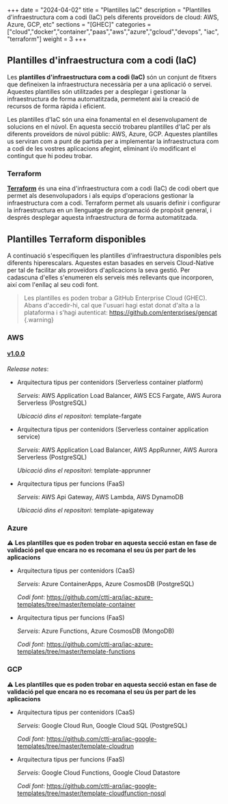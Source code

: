 +++
date        = "2024-04-02"
title       = "Plantilles IaC"
description = "Plantilles d'infraestructura com a codi (IaC) pels diferents proveïdors de cloud: AWS, Azure, GCP, etc"
sections    = "[GHEC]"
categories  = ["cloud","docker","container","paas","aws","azure","gcloud","devops", "iac", "terraform"]
weight      = 3
+++

## Plantilles d'infraestructura com a codi (IaC)

Les **plantilles d'infraestructura com a codi (IaC)** són un conjunt de fitxers que defineixen la infraestructura necessària per a una aplicació o servei. Aquestes plantilles són utilitzades per a desplegar i gestionar la infraestructura de forma automatitzada, permetent així la creació de recursos de forma ràpida i eficient.

Les plantilles d'IaC són una eina fonamental en el desenvolupament de solucions en el núvol. En aquesta secció trobareu plantilles d'IaC per als diferents proveïdors de núvol públic: AWS, Azure, GCP. Aquestes plantilles us serviran com a punt de partida per a implementar la infraestructura com a codi de les vostres aplicacions afegint, eliminant i/o modificant el contingut que hi podeu trobar.

### Terraform

**[Terraform](https://www.terraform.io/)** és una eina d'infraestructura com a codi (IaC) de codi obert que permet als desenvolupadors i als equips d'operacions gestionar la infraestructura com a codi. Terraform permet als usuaris definir i configurar la infraestructura en un llenguatge de programació de propòsit general, i després desplegar aquesta infraestructura de forma automatitzada.

## Plantilles Terraform disponibles

A continuació s'especifiquen les plantilles d'infraestructura disponibles pels diferents hiperescalars. Aquestes estan basades en serveis Cloud-Native per tal de facilitar als proveïdors d'aplicacions la seva gestió. Per cadascuna d'elles s'enumeren els serveis més rellevants que incorporen, així com l'enllaç al seu codi font.

 > Les plantilles es poden trobar a GitHub Enterprise Cloud (GHEC). Abans d'accedir-hi, cal que l'usuari hagi estat donat d'alta a la plataforma i s'hagi autenticat: https://github.com/enterprises/gencat
 {.warning}

### AWS

#### [v1.0.0](https://github.com/ctti-arq/iac-aws-templates/tree/1.0.0/)

_Release notes_:

* Arquitectura tipus per contenidors (Serverless container platform​)

    _Serveis_: AWS Application Load Balancer, AWS ECS Fargate, AWS Aurora Serverless (PostgreSQL)

    _Ubicació dins el repositori_: template-fargate

* Arquitectura tipus per contenidors (Serverless container application service​)

    _Serveis_: AWS Application Load Balancer, AWS AppRunner, AWS Aurora Serverless (PostgreSQL)

    _Ubicació dins el repositori_: template-apprunner

* Arquitectura tipus per funcions (FaaS)

    _Serveis_: AWS Api Gateway, AWS Lambda, AWS DynamoDB

    _Ubicació dins el repositori_: template-apigateway


### Azure

 :warning: **Les plantilles que es poden trobar en aquesta secció estan en fase de validació pel que encara no es recomana el seu ús per part de les aplicacions**

* Arquitectura tipus per contenidors (CaaS)

    _Serveis_: Azure ContainerApps, Azure CosmosDB (PostgreSQL)

    _Codi font_: https://github.com/ctti-arq/iac-azure-templates/tree/master/template-container

* Arquitectura tipus per funcions (FaaS)

    _Serveis_: Azure Functions, Azure CosmosDB (MongoDB)

    _Codi font_: https://github.com/ctti-arq/iac-azure-templates/tree/master/template-functions

### GCP

 :warning: **Les plantilles que es poden trobar en aquesta secció estan en fase de validació pel que encara no es recomana el seu ús per part de les aplicacions**

* Arquitectura tipus per contenidors (CaaS)

    _Serveis_: Google Cloud Run, Google Cloud SQL (PostgreSQL)

    _Codi font_: https://github.com/ctti-arq/iac-google-templates/tree/master/template-cloudrun

* Arquitectura tipus per funcions (FaaS)

    _Serveis_: Google Cloud Functions, Google Cloud Datastore

    _Codi font_: https://github.com/ctti-arq/iac-google-templates/tree/master/template-cloudfunction-nosql

